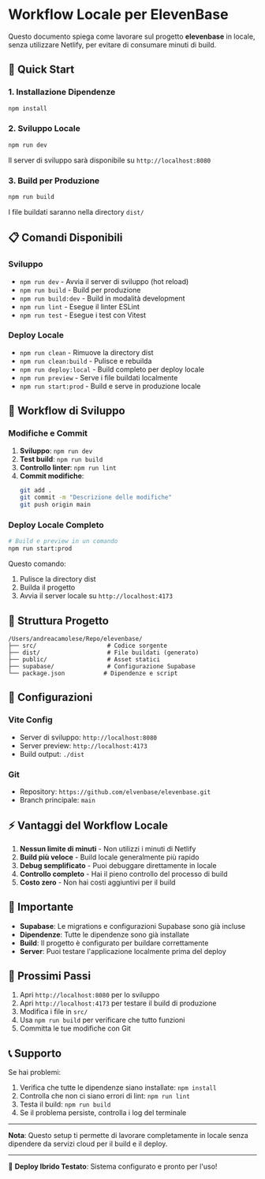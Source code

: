 # Workflow Locale per ElevenBase

Questo documento spiega come lavorare sul progetto **elevenbase** in locale, senza utilizzare Netlify, per evitare di consumare minuti di build.

## 🚀 Quick Start

### 1. Installazione Dipendenze
```bash
npm install
```

### 2. Sviluppo Locale
```bash
npm run dev
```
Il server di sviluppo sarà disponibile su `http://localhost:8080`

### 3. Build per Produzione
```bash
npm run build
```
I file buildati saranno nella directory `dist/`

## 📋 Comandi Disponibili

### Sviluppo
- `npm run dev` - Avvia il server di sviluppo (hot reload)
- `npm run build` - Build per produzione
- `npm run build:dev` - Build in modalità development
- `npm run lint` - Esegue il linter ESLint
- `npm run test` - Esegue i test con Vitest

### Deploy Locale
- `npm run clean` - Rimuove la directory dist
- `npm run clean:build` - Pulisce e rebuilda
- `npm run deploy:local` - Build completo per deploy locale
- `npm run preview` - Serve i file buildati localmente
- `npm run start:prod` - Build e serve in produzione locale

## 🔄 Workflow di Sviluppo

### Modifiche e Commit
1. **Sviluppo**: `npm run dev`
2. **Test build**: `npm run build`
3. **Controllo linter**: `npm run lint`
4. **Commit modifiche**:
   ```bash
   git add .
   git commit -m "Descrizione delle modifiche"
   git push origin main
   ```

### Deploy Locale Completo
```bash
# Build e preview in un comando
npm run start:prod
```

Questo comando:
1. Pulisce la directory dist
2. Builda il progetto
3. Avvia il server locale su `http://localhost:4173`

## 📁 Struttura Progetto

```
/Users/andreacamolese/Repo/elevenbase/
├── src/                    # Codice sorgente
├── dist/                   # File buildati (generato)
├── public/                 # Asset statici
├── supabase/               # Configurazione Supabase
└── package.json           # Dipendenze e script
```

## 🔧 Configurazioni

### Vite Config
- Server di sviluppo: `http://localhost:8080`
- Server preview: `http://localhost:4173`
- Build output: `./dist`

### Git
- Repository: `https://github.com/elvenbase/elevenbase.git`
- Branch principale: `main`

## ⚡ Vantaggi del Workflow Locale

1. **Nessun limite di minuti** - Non utilizzi i minuti di Netlify
2. **Build più veloce** - Build locale generalmente più rapido
3. **Debug semplificato** - Puoi debuggare direttamente in locale
4. **Controllo completo** - Hai il pieno controllo del processo di build
5. **Costo zero** - Non hai costi aggiuntivi per il build

## 🚨 Importante

- **Supabase**: Le migrations e configurazioni Supabase sono già incluse
- **Dipendenze**: Tutte le dipendenze sono già installate
- **Build**: Il progetto è configurato per buildare correttamente
- **Server**: Puoi testare l'applicazione localmente prima del deploy

## 🎯 Prossimi Passi

1. Apri `http://localhost:8080` per lo sviluppo
2. Apri `http://localhost:4173` per testare il build di produzione
3. Modifica i file in `src/`
4. Usa `npm run build` per verificare che tutto funzioni
5. Committa le tue modifiche con Git

## 📞 Supporto

Se hai problemi:
1. Verifica che tutte le dipendenze siano installate: `npm install`
2. Controlla che non ci siano errori di lint: `npm run lint`
3. Testa il build: `npm run build`
4. Se il problema persiste, controlla i log del terminale

---

**Nota**: Questo setup ti permette di lavorare completamente in locale senza dipendere da servizi cloud per il build e il deploy.

---

🔄 **Deploy Ibrido Testato**: Sistema configurato e pronto per l'uso!
